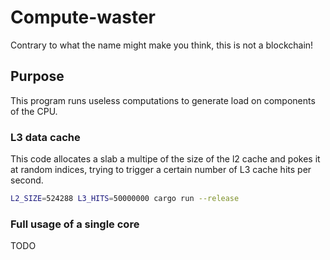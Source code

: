 # Compute-waster

Contrary to what the name might make you think, this is not a blockchain!

## Purpose

This program runs useless computations to generate load on components of the CPU.

### L3 data cache

This code allocates a slab a multipe of the size of the l2 cache and pokes it at random indices, trying to trigger a certain number of L3 cache hits per second.

```sh
L2_SIZE=524288 L3_HITS=50000000 cargo run --release
```

### Full usage of a single core

TODO

